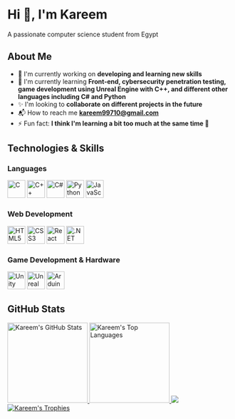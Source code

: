 # Hi 👋, I'm Kareem  
A passionate computer science student from Egypt  

## About Me
- 🔭 I'm currently working on **developing and learning new skills**  
- 🌱 I'm currently learning **Front-end, cybersecurity penetration testing, game development using Unreal Engine with C++, and different other languages including C# and Python**  
- ✨ I'm looking to **collaborate on different projects in the future**  
- 📬 How to reach me **[kareem99710@gmail.com](mailto:kareem99710@gmail.com)**  
- ⚡ Fun fact: **I think I'm learning a bit too much at the same time 🤯**  

## Technologies & Skills

### Languages
<p align="left">
  <img src="https://cdn.jsdelivr.net/gh/devicons/devicon/icons/c/c-original.svg" width="40" height="40" alt="C"/>
  <img src="https://cdn.jsdelivr.net/gh/devicons/devicon/icons/cplusplus/cplusplus-original.svg" width="40" height="40" alt="C++"/>
  <img src="https://cdn.jsdelivr.net/gh/devicons/devicon/icons/csharp/csharp-original.svg" width="40" height="40" alt="C#"/>
  <img src="https://cdn.jsdelivr.net/gh/devicons/devicon/icons/python/python-original.svg" width="40" height="40" alt="Python"/>
  <img src="https://cdn.jsdelivr.net/gh/devicons/devicon/icons/javascript/javascript-original.svg" width="40" height="40" alt="JavaScript"/>
</p>

### Web Development
<p align="left">
  <img src="https://cdn.jsdelivr.net/gh/devicons/devicon/icons/html5/html5-original.svg" width="40" height="40" alt="HTML5"/>
  <img src="https://cdn.jsdelivr.net/gh/devicons/devicon/icons/css3/css3-original.svg" width="40" height="40" alt="CSS3"/>
  <img src="https://cdn.jsdelivr.net/gh/devicons/devicon/icons/react/react-original.svg" width="40" height="40" alt="React"/>
  <img src="https://cdn.jsdelivr.net/gh/devicons/devicon/icons/dot-net/dot-net-original.svg" width="40" height="40" alt=".NET"/>
</p>

### Game Development & Hardware
<p align="left">
  <img src="https://cdn.jsdelivr.net/gh/devicons/devicon/icons/unity/unity-original.svg" width="40" height="40" alt="Unity"/>
  <img src="https://cdn.jsdelivr.net/gh/devicons/devicon/icons/unrealengine/unrealengine-original.svg" width="40" height="40" alt="Unreal Engine"/>
  <img src="https://cdn.jsdelivr.net/gh/devicons/devicon/icons/arduino/arduino-original.svg" width="40" height="40" alt="Arduino"/>
</p>

## GitHub Stats

<div>
  <a href="https://github.com/KareemH-1">
    <img height="180em" src="https://github-readme-stats.vercel.app/api?username=KareemH-1&show_icons=true&theme=radical&hide_border=true&count_private=true" alt="Kareem's GitHub Stats" />
  </a>
  <a href="https://github.com/KareemH-1">
    <img height="180em" src="https://github-readme-stats.vercel.app/api/top-langs/?username=KareemH-1&layout=compact&theme=radical&hide_border=true" alt="Kareem's Top Languages" />
      <img src="https://github-readme-streak-stats.herokuapp.com/?user=MazenMDev" />
  </a>
</div>
<div>
  <a href="https://github.com/KareemH-1">
    <img src="https://github-profile-trophy.vercel.app/?username=KareemH-1&theme=radical&column=7&margin-w=15&margin-h=15" alt="Kareem's Trophies" />
  </a>
</div>

